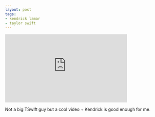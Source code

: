 ```yaml
---
layout: post
tags:
- kendrick lamar
- taylor swift
---
```

<iframe width="400" height="225" id="youtube_iframe" src="https://www.youtube.com/embed/QcIy9NiNbmo?feature=oembed&amp;enablejsapi=1&amp;origin=https://safe.txmblr.com&amp;wmode=opaque" frameborder="0" allow="accelerometer; autoplay; encrypted-media; gyroscope; picture-in-picture" allowfullscreen></iframe>  

Not a big TSwift guy but a cool video + Kendrick is good enough for me.
